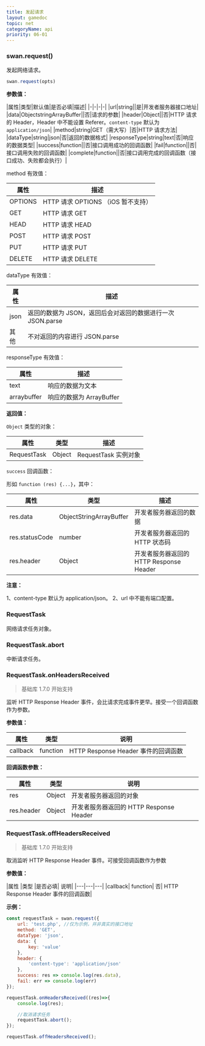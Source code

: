 ```yaml
---
title: 发起请求
layout: gamedoc
topic: net
categoryName: api
priority: 06-01
---
```


### swan.request()

发起网络请求。

```js
swan.request(opts)
```

**参数值：**

|属性|类型|默认值|是否必填|描述|
|-|-|-|-|
|url|string||是|开发者服务器接口地址|
|data|Object<span class="vsplit"></span>string<span class="vsplit"></span>ArrayBuffer||否|请求的参数|
|header|Object||否|HTTP 请求的 Header，Header 中不能设置 Referer。`content-type` 默认为 `application/json`|
|method|string|GET（需大写）|否|HTTP 请求方法|
|dataType|string|json|否|返回的数据格式|
|responseType|string|text|否|响应的数据类型|
|success|function||否|接口调用成功的回调函数|
|fail|function||否|接口调用失败的回调函数|
|complete|function||否|接口调用完成的回调函数（接口成功、失败都会执行）|

method 有效值：

|属性|描述|
|-|-|
|OPTIONS|HTTP 请求 OPTIONS （iOS 暂不支持）|
|GET|HTTP 请求 GET|
|HEAD|HTTP 请求 HEAD|
|POST|HTTP 请求 POST|
|PUT|HTTP 请求 PUT|
|DELETE|HTTP 请求 DELETE|

dataType 有效值：

|属性|描述|
|-|-|
|json|返回的数据为 JSON，返回后会对返回的数据进行一次 JSON.parse|
|其他|不对返回的内容进行 JSON.parse|

responseType 有效值：

|属性|描述|
|-|-|
|text|响应的数据为文本|
|arraybuffer|响应的数据为 ArrayBuffer|

**返回值：**

`Object` 类型的对象：

|属性|类型|描述|
|-|-|-|
|RequestTask|Object|RequestTask 实例对象|

`success` 回调函数：

形如 `function (res) {...}`，其中：

|属性|类型|描述|
|-|-|-|
|res.data|Object<span class="vsplit"></span>String<span class="vsplit"></span>ArrayBuffer|开发者服务器返回的数据|
|res.statusCode|number|开发者服务器返回的 HTTP 状态码|
|res.header|Object|开发者服务器返回的 HTTP Response Header|


**注意：**

1、content-type 默认为 application/json。
2、url 中不能有端口配置。



### RequestTask

网络请求任务对象。


### RequestTask.abort

中断请求任务。


### RequestTask.onHeadersReceived
> 基础库 1.7.0 开始支持

监听 HTTP Response Header 事件，会比请求完成事件更早。接受一个回调函数作为参数。

**参数值：**

|属性 |类型 |说明|
|---|---|---|
|callback| function| HTTP Response Header 事件的回调函数|

**回调函数参数：**

|属性 |类型 |说明|
|---|---|---|
|res |Object | 开发者服务器返回的对象|
|res.header	|Object	|开发者服务器返回的 HTTP Response Header|


### RequestTask.offHeadersReceived
> 基础库 1.7.0 开始支持

取消监听 HTTP Response Header 事件。可接受回调函数作为参数

**参数值：**

|属性 |类型 |是否必填| 说明|
|---|---|---|
|callback| function| 否| HTTP Response Header 事件的回调函数|


**示例：**

```js
const requestTask = swan.request({
    url: 'test.php', //仅为示例，并非真实的接口地址
    method: 'GET',
    dataType: 'json',
    data: {
        key: 'value'
    },
    header: {
        'content-type': 'application/json'
    },
    success: res => console.log(res.data),
    fail: err => console.log(err)
});

requestTask.onHeadersReceived((res)=>{
    console.log(res);

    //取消请求任务
    requestTask.abort();
});

requestTask.offHeadersReceived();
```